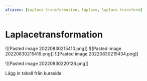 ```yaml
---
aliases: [Laplace transformation, laplace, laplace transform]
---
```


# Laplacetransformation

![[Pasted image 20220830215410.png]]
![[Pasted image 20220830215419.png]]
![[Pasted image 20220830215434.png]]

![[Pasted image 20220830220128.png]]

Lägg in tabell från kurssida


